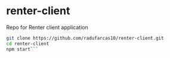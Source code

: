 # renter-client
Repo for Renter client application

```sh
git clone https://github.com/radufarcas10/renter-client.git
cd renter-client
npm start```
